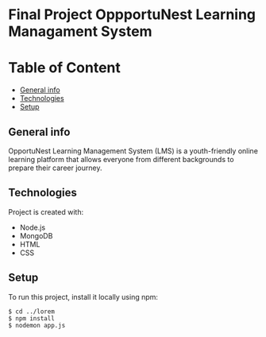 # Final Project OppportuNest Learning Managament System

# Table of Content
* [General info](#general-info)
* [Technologies](#technologies)
* [Setup](#setup)

## General info
OpportuNest Learning Management System (LMS) is a youth-friendly online learning platform that allows everyone from different backgrounds to prepare their career journey.

## Technologies
Project is created with:
* Node.js
* MongoDB
* HTML
* CSS

## Setup
To run this project, install it locally using npm:

```
$ cd ../lorem
$ npm install
$ nodemon app.js
```
	
